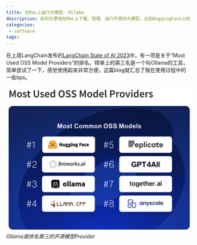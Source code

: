 ```yaml
---
title: 在Mac上运行大模型--Ollama
description: 如何方便地在Mac上下载、管理、运行开源的大模型，比如HuggingFace上的诸多模型？Ollama呈现了一个优秀的解决方案，而且它能做的比你期待的更多
categories:
 - software
tags:
---
```


在上周LangChain发布的[LangChain State of AI 2023](https://blog.langchain.dev/langchain-state-of-ai-2023/)中，有一项是关于“Most Used OSS Model Providers”的排名，榜单上的第三名是一个叫Ollama的工具，简单尝试了一下，感觉使用起来非常方便。这篇blog就汇总了我在使用过程中的一些tips。

![image](/images/2023-12-31-ollama-on-mac/ollama-as-a-popular-oss-model-provider.png)
*Ollama是排名第三的开源模型Provider*


